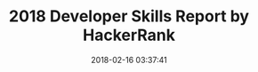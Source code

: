 ---
date: 2018-02-16 03:37:41
link:
  source: pocket
  source_url: https://getpocket.com
  text: 2018 Developer Skills Report by HackerRank
  url: https://research.hackerrank.com/developer-skills/2018/
slug: 2018-developer-skills-report-by-hackerrank
source: pocket
title: 2018 Developer Skills Report by HackerRank
syndicated:
- type: twitter
  url: https://twitter.com/roytang/statuses/964343115179012097/
---